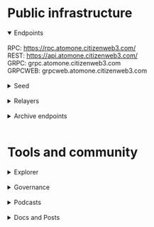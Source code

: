 # Public infrastructure 

<details open>
  <summary>Endpoints</summary>
  <br>
  RPC: <a href="https://rpc.atomone.citizenweb3.com/">https://rpc.atomone.citizenweb3.com/</a><br>
  REST: <a href="https://api.atomone.citizenweb3.com/">https://api.atomone.citizenweb3.com/</a><br>
  GRPC: <span title="GRPC" class="text-nowrap text-base text-primary hover:font-semibold cursor-pointer" text="grpc.atomone.citizenweb3.com">grpc.atomone.citizenweb3.com</span><br>
  GRPCWEB: <span title="GRPCWEB" class="text-nowrap text-base text-primary hover:font-semibold cursor-pointer" text="grpcweb.atomone.citizenweb3.com">grpcweb.atomone.citizenweb3.com</span>
</details>
<br>
<details>
  <summary>Seed</summary>
57e11247cd5c12420c37e68fe3157bc51ca84ca3@mainnet.seednode.citizenweb3.com:26756
</details>
<br>
<details>
  <summary>Relayers</summary>
  Atomone <-> Osmosis<br>
  <a href="https://www.mintscan.io/atomone/address/atone12mchf67y67y3xnk2tkzkxa67w3vmhxjsjhuaa6">Our wallet</a>
</details>
<br>
<details>
  <summary>Archive endpoints</summary>
  RPC: <a href="https://rpc.atomone-archive.citizenweb3.com/">https://rpc.atomone-archive.citizenweb3.com/</a><br>
  REST: <a href="https://api.atomone-archive.citizenweb3.com/">https://api.atomone-archive.citizenweb3.com/</a><br>
  GRPC: <span title="GRPC" class="text-nowrap text-base text-primary hover:font-semibold cursor-pointer" text="grpc.atomone-archive.citizenweb3.com">grpc.atomone-archive.citizenweb3.com</span><br>
  GRPCWEB: <span title="GRPCWEB" class="text-nowrap text-base text-primary hover:font-semibold cursor-pointer" text="grpcweb.atomone-archhive.citizenweb3.com">grpcweb.atomone-archive.citizenweb3.com</span>
</details>
<br>

# Tools and community

<details>
  <summary>Explorer</summary>
  <a href="https://validatorinfo.com/networks">Validator Info</a><br>
</details>
<br>
<details>
  <summary>Governance</summary>
  <a href="https://www.mintscan.io/atomone/validators/atonevaloper1e859xaue4k2jzqw20cv6l7p3tmc378pcclyn60?sector=votes">Voting History</a><br>
</details>
<br>
<details>
  <summary>Podcasts</summary>
  <a href="https://www.citizenweb3.com/jaekwon">Organised Censorship, the Society and the Truth with Jae Kwon</a><br>
</details>
<br>
<details>
  <summary>Docs and Posts</summary>
  <a href="https://github.com/atomone-hub/assets/issues/3">Pre Genesis Logo Competition Contributor</a><br>
</details>
